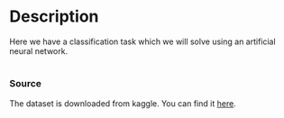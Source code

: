 # Description
Here we have a classification task which we will solve using an artificial neural network.
#
### Source
The dataset is downloaded from kaggle. You can find it [here](https://www.kaggle.com/vatanpatel/lendingclub).
#